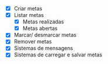 - [x] Criar metas
- [x] Listar metas
  - [x] Metas realizadas
  - [x] Metas abertas
- [x] Marcar/ desmarcar metas
- [x] Remover metas
- [x] Sistemas de mensagens
- [x] Sistemas de carregar e salvar metas

